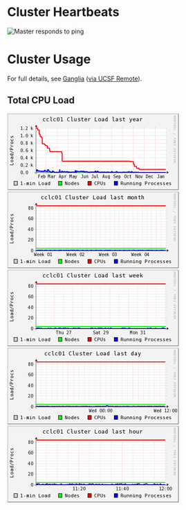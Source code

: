 <!--
WARNING: do _not_ update this file; it is automatically generated from index.md.sh and will be overwritten.
-->

# Cluster Heartbeats

<img src="https://img.shields.io/badge/master%3A%20ping-up-green.svg" alt="Master responds to ping">

# Cluster Usage

For full details, see [Ganglia](http://cclc01.som.ucsf.edu/ganglia/?&hc=6) ([via UCSF Remote](http://cbc.ucsf.edu/vpn/http://cclc01.som.ucsf.edu/ganglia/?&hc=6)).


## Total CPU Load

<img src="https://raw.githubusercontent.com/UCSF-TI/TIPCC-slash/master/TIPCC/docs/status/figures/cpu_load_last_year.gif" alt="Total CPU load the last 12 months">
<img src="https://raw.githubusercontent.com/UCSF-TI/TIPCC-slash/master/TIPCC/docs/status/figures/cpu_load_last_month.gif" alt="Total CPU load the last 31 days">
<img src="https://raw.githubusercontent.com/UCSF-TI/TIPCC-slash/master/TIPCC/docs/status/figures/cpu_load_last_week.gif" alt="Total CPU load the last 7 days">
<img src="https://raw.githubusercontent.com/UCSF-TI/TIPCC-slash/master/TIPCC/docs/status/figures/cpu_load_last_day.gif" alt="Total CPU load the last 24 hours">
<img src="https://raw.githubusercontent.com/UCSF-TI/TIPCC-slash/master/TIPCC/docs/status/figures/cpu_load_last_hour.gif" alt="Total CPU load the last one hour">
